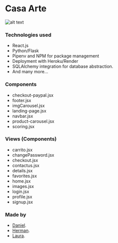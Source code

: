 # Casa Arte

![alt text](https://i.imgur.com/BioYZ0s.png)

### Technologies used

- React.js
- Python/Flask
- Pipenv and NPM for package management
- Deployment with Heroku/Render
- SQLAlchemy integration for database abstraction.
- And many more...

### Components

- checkout-paypal.jsx
- footer.jsx
- imgCarousel.jsx
- landing-page.jsx
- navbar.jsx
- product-carousel.jsx
- scoring.jsx

### Views (Components)

- carrito.jsx
- changePassword.jsx
- checkout.jsx
- contactus.jsx
- details.jsx
- favorites.jsx
- home.jsx
- images.jsx
- login.jsx
- profile.jsx
- signup.jsx

### Made by 
- [Daniel](https://www.linkedin.com/in/daniel-martinez-779a1224a/).
- [Herman](https://www.linkedin.com/in/herman-gonzalez-61b236257/).
- [Laura](https://www.linkedin.com/in/laura-magallanes-4025b6212/).
